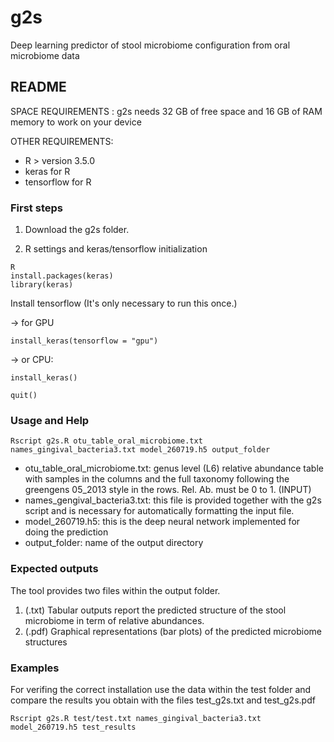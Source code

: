 # g2s
Deep learning predictor of stool microbiome configuration from oral microbiome data 


## README

SPACE REQUIREMENTS : g2s needs 32 GB of free space and 16 GB of RAM memory to work on your device


OTHER  REQUIREMENTS: 

- R > version 3.5.0
- keras for R
- tensorflow for R



### First steps
1) Download the g2s folder. 

2) R settings and keras/tensorflow initialization
```
R
install.packages(keras)
library(keras)
```
Install tensorflow (It's only necessary to run this once.) 

-> for GPU
```
install_keras(tensorflow = "gpu")
```

-> or CPU:
```
install_keras() 
```
```
quit()
```



### Usage and Help 
```
Rscript g2s.R otu_table_oral_microbiome.txt names_gingival_bacteria3.txt model_260719.h5 output_folder
```
- otu_table_oral_microbiome.txt: genus level (L6) relative abundance table with samples in the columns and the full taxonomy following the greengens 05_2013 style in the rows. Rel. Ab. must be 0 to 1. (INPUT)
- names_gengival_bacteria3.txt: this file is provided together with the g2s script and is necessary for automatically formatting the input file.
- model_260719.h5: this is the deep neural network implemented for doing the prediction
- output_folder: name of the output directory



### Expected outputs
The tool provides two files within the output folder. 
1. (.txt) Tabular outputs report the predicted structure of the stool microbiome in term of relative abundances. 
2. (.pdf) Graphical representations (bar plots) of the predicted microbiome structures



### Examples
For verifing the correct installation use the data within the test folder and compare the results you obtain with the files test_g2s.txt and test_g2s.pdf
```
Rscript g2s.R test/test.txt names_gingival_bacteria3.txt model_260719.h5 test_results
```

